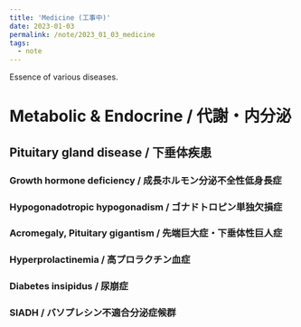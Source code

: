 ```yaml
---
title: 'Medicine (工事中)'
date: 2023-01-03
permalink: /note/2023_01_03_medicine
tags:
  - note
---
```


Essence of various diseases.

# Metabolic & Endocrine / 代謝・内分泌

## Pituitary gland disease / 下垂体疾患

### Growth hormone deficiency / 成長ホルモン分泌不全性低身長症

### Hypogonadotropic hypogonadism / ゴナドトロピン単独欠損症

### Acromegaly, Pituitary gigantism / 先端巨大症・下垂体性巨人症

### Hyperprolactinemia / 高プロラクチン血症

### Diabetes insipidus / 尿崩症

### SIADH / バソプレシン不適合分泌症候群